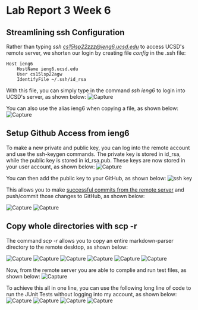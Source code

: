 # Lab Report 3 Week 6

## Streamlining ssh Configuration

Rather than typing *ssh cs15lsp22zzz@ieng6.ucsd.edu* to access UCSD's remote server, we shorten our login by creating file *config* in the .ssh file:
```
Host ieng6
    HostName ieng6.ucsd.edu
    User cs15lsp22agw
    IdentifyFile ~/.ssh/id_rsa
```

With this file, you can simply type in the command *ssh ieng6* to login into UCSD's server, as shown below: 
![Capture](https://user-images.githubusercontent.com/103288140/167225046-69a03e05-98a9-4eb0-8a6f-fdf030af0824.PNG)

You can also use the alias ieng6 when copying a file, as shown below:
![Capture](https://user-images.githubusercontent.com/103288140/168168312-4b32a2f3-dec7-4975-a560-aa89d79b19da.PNG)


## Setup Github Access from ieng6

To make a new private and public key, you can log into the remote account and use the ssh-keygen commands. The private key is stored in id_rsa, while the public key is stored in id_rsa.pub. These keys are now stored in your user account, as shown below: 
![Capture](https://user-images.githubusercontent.com/103288140/168169313-90399d91-1d55-4d8d-b174-63816da54103.PNG)

You can then add the public key to your GitHub, as shown below: 
![ssh key](https://user-images.githubusercontent.com/103288140/167306435-126d250c-2a3c-459a-956e-625afcf1ad6f.PNG)

This allows you to make [successful commits from the remote server](https://github.com/kieraliz/markdown-parser/commit/d3958b9820f67580f31cca6b84dc48f419e15bf1) and push/commit those changes to GitHub, as shown below: 

![Capture](https://user-images.githubusercontent.com/103288140/168170254-38da9f98-903e-4ddd-a9b6-fdfecc6267b7.PNG)
![Capture](https://user-images.githubusercontent.com/103288140/168170319-2dd2eb60-69f5-4468-864e-5e6bd486773d.PNG)


## Copy whole directories with scp -r

The command *scp -r* allows you to copy an entire markdown-parser directory to the remote desktop, as shown below: 

![Capture](https://user-images.githubusercontent.com/103288140/168171996-f9ac1d53-a057-4f63-a32a-605fd837348b.PNG)
![Capture](https://user-images.githubusercontent.com/103288140/168172090-4ffeaa0f-f211-40a8-b715-7e4aa237babd.PNG)
![Capture](https://user-images.githubusercontent.com/103288140/168172162-9a1ba942-6964-46ba-a75b-357bfebc495c.PNG)
![Capture](https://user-images.githubusercontent.com/103288140/168172245-f2f21a97-5a6b-4b9d-93c7-13142055b102.PNG)
![Capture](https://user-images.githubusercontent.com/103288140/168172317-a4d927a7-274a-4e13-8026-1de26d28ab0e.PNG)
![Capture](https://user-images.githubusercontent.com/103288140/168172447-89e29bee-8138-4694-965b-140f79fe9b05.PNG)

Now, from the remote server you are able to complie and run test files, as shown below:
![Capture](https://user-images.githubusercontent.com/103288140/168173053-c773a1cf-d7ef-4a6f-a121-edc5a0765543.PNG)


To achieve this all in one line, you can use the following long line of code to run the JUnit Tests without logging into my account, as shown below:
![Capture](https://user-images.githubusercontent.com/103288140/168174027-3571cacd-1ab0-4a10-90af-06c4e722fda7.PNG)
![Capture](https://user-images.githubusercontent.com/103288140/168174145-f526b879-ee3f-49f0-9827-00aa099943e4.PNG)
![Capture](https://user-images.githubusercontent.com/103288140/168174213-b8fa80e7-ce2a-46bb-852f-b3f20b99ac82.PNG)
![Capture](https://user-images.githubusercontent.com/103288140/168174269-384b7eff-82e3-428e-bd95-b1de2107e351.PNG)

